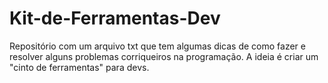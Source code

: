 # Kit-de-Ferramentas-Dev
Repositório com um arquivo txt que tem algumas dicas de como fazer e resolver alguns problemas corriqueiros na programação. A ideia é criar um "cinto de ferramentas" para devs.
